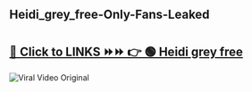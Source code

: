 
 ## Heidi_grey_free-Only-Fans-Leaked

# <h2><a href="https://clipsfans.com/Heidi_grey_free&ref=git">🔗 Click to LINKS ⏩⏩ 👉 🟢 Heidi grey free </a></h2>

<a href="https://clipsfans.com/Heidi_grey_free&ref=git" rel="nofollow" data-target="animated-image.originalLink"><img src="https://i.ibb.co.com/xMMVF88/686577567.gif" alt="Viral Video Original" style="max-width: 100%; display: inline-block;" data-target="animated-image.originalImage"></a>
